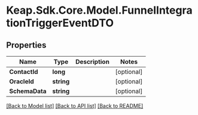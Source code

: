 # Keap.Sdk.Core.Model.FunnelIntegrationTriggerEventDTO

## Properties

Name | Type | Description | Notes
------------ | ------------- | ------------- | -------------
**ContactId** | **long** |  | [optional] 
**OracleId** | **string** |  | [optional] 
**SchemaData** | **string** |  | [optional] 

[[Back to Model list]](../README.md#documentation-for-models) [[Back to API list]](../README.md#documentation-for-api-endpoints) [[Back to README]](../README.md)

